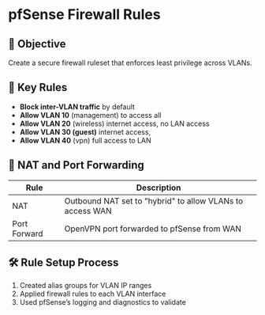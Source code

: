 
# pfSense Firewall Rules

## 🔐 Objective

Create a secure firewall ruleset that enforces least privilege across VLANs.

## 🧱 Key Rules

- **Block inter-VLAN traffic** by default
- **Allow VLAN 10** (management) to access all
- **Allow VLAN 20** (wireless) internet access, no LAN access 
- **Allow VLAN 30 (guest)** internet access, 
- **Allow VLAN 40** (vpn) full access to LAN

## 🔁 NAT and Port Forwarding

| Rule | Description |
|------|-------------|
| NAT | Outbound NAT set to "hybrid" to allow VLANs to access WAN |
| Port Forward | OpenVPN port forwarded to pfSense from WAN |

## 🛠️ Rule Setup Process

1. Created alias groups for VLAN IP ranges
2. Applied firewall rules to each VLAN interface
3. Used pfSense’s logging and diagnostics to validate
